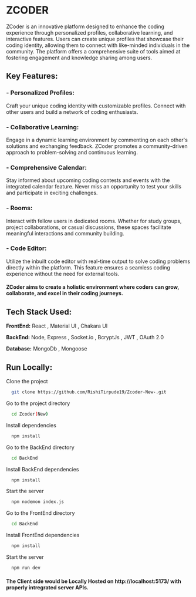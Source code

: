 
# ZCODER

ZCoder is an innovative platform designed to enhance the coding experience through personalized profiles, collaborative learning, and interactive features. Users can create unique profiles that showcase their coding identity, allowing them to connect with like-minded individuals in the community. The platform offers a comprehensive suite of tools aimed at fostering engagement and knowledge sharing among users.


## Key Features:

### - Personalized Profiles:

Craft your unique coding identity with customizable profiles. Connect with other users and build a network of coding enthusiasts.

### - Collaborative Learning:

Engage in a dynamic learning environment by commenting on each other's solutions and exchanging feedback. ZCoder promotes a community-driven approach to problem-solving and continuous learning.

### - Comprehensive Calendar:

Stay informed about upcoming coding contests and events with the integrated calendar feature. Never miss an opportunity to test your skills and participate in exciting challenges.

### - Rooms: 
Interact with fellow users in dedicated rooms. Whether for study groups, project collaborations, or casual discussions, these spaces facilitate meaningful interactions and community building.

### - Code Editor: 
Utilize the inbuilt code editor with real-time output to solve coding problems directly within the platform. This feature ensures a seamless coding experience without the need for external tools.


#### ZCoder aims to create a holistic environment where coders can grow, collaborate, and excel in their coding journeys.



## Tech Stack Used:

**FrontEnd:** React , Material UI , Chakara UI

**BackEnd:** Node, Express , Socket.io , BcryptJs , JWT , OAuth 2.0

**Database:** MongoDb , Mongoose

## Run Locally:

Clone the project

```bash
  git clone https://github.com/RishiTirpude19/Zcoder-New-.git
```

Go to the project directory

```bash
  cd Zcoder(New)
```

Install dependencies

```bash
  npm install
```
Go to the BackEnd directory

```bash
  cd BackEnd
```

Install BackEnd dependencies

```bash
  npm install
```

Start the server

```bash
  npm nodemon index.js
```
Go to the FrontEnd directory

```bash
  cd BackEnd
```

Install FrontEnd dependencies

```bash
  npm install
```

Start the server

```bash
  npm run dev
```
#### The Client side would be Locally Hosted on http://localhost:5173/ with properly intregrated server APIs.

